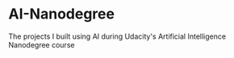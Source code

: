 # AI-Nanodegree
The projects I built using AI during Udacity's Artificial Intelligence Nanodegree course
